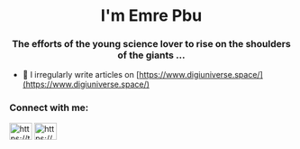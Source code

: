 <h1 align="center">I'm Emre Pbu</h1>
<h3 align="center">The efforts of the young science lover to rise on the shoulders of the giants ...</h3>

- 📝 I irregularly write articles on [https://www.digiuniverse.space/](https://www.digiuniverse.space/)

<h3 align="left">Connect with me:</h3>
<p align="left">
<a href="https://twitter.com/https://twitter.com/pbuemre" target="blank"><img align="center" src="https://cdn.jsdelivr.net/npm/simple-icons@3.0.1/icons/twitter.svg" alt="https://twitter.com/pbuemre" height="30" width="40" /></a>
<a href="https://instagram.com/https://www.instagram.com/emrepbu/" target="blank"><img align="center" src="https://cdn.jsdelivr.net/npm/simple-icons@3.0.1/icons/instagram.svg" alt="https://www.instagram.com/emrepbu/" height="30" width="40" /></a>
</p>
